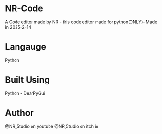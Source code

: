 # NR-Code
A Code editor made by NR - this code editor made for python(ONLY)- Made in 2025-2-14



# Langauge
Python
# Built Using
Python - DearPyGui
# Author
@NR_5tudio on youtube
@NR_5tudio on itch io
